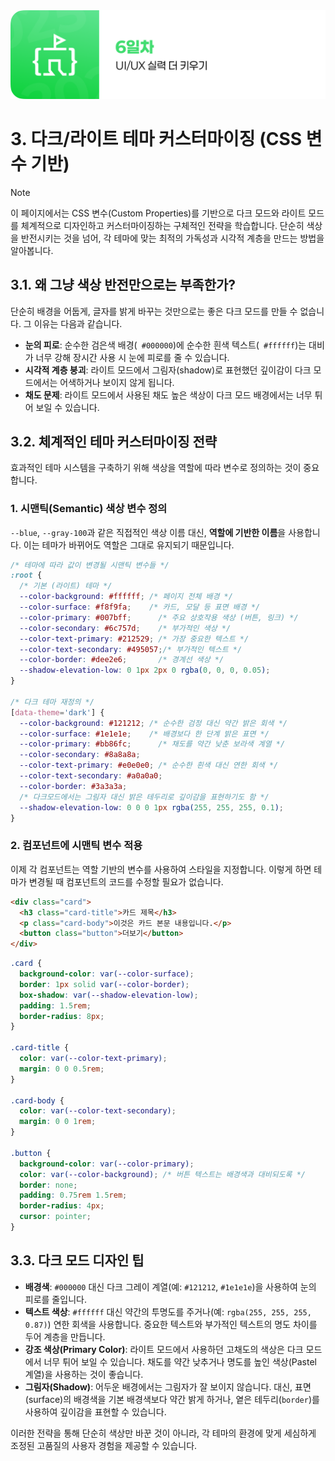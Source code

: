 <img src="./header.png" />

# 3. 다크/라이트 테마 커스터마이징 (CSS 변수 기반)

> [!NOTE]
> 이 페이지에서는 CSS 변수(Custom Properties)를 기반으로 다크 모드와 라이트 모드를 체계적으로 디자인하고 커스터마이징하는 구체적인 전략을 학습합니다. 단순히 색상을 반전시키는 것을 넘어, 각 테마에 맞는 최적의 가독성과 시각적 계층을 만드는 방법을 알아봅니다.

## 3.1. 왜 그냥 색상 반전만으로는 부족한가?

단순히 배경을 어둡게, 글자를 밝게 바꾸는 것만으로는 좋은 다크 모드를 만들 수 없습니다. 그 이유는 다음과 같습니다.

- **눈의 피로**: 순수한 검은색 배경(` #000000`)에 순수한 흰색 텍스트(` #ffffff`)는 대비가 너무 강해 장시간 사용 시 눈에 피로를 줄 수 있습니다.
- **시각적 계층 붕괴**: 라이트 모드에서 그림자(shadow)로 표현했던 깊이감이 다크 모드에서는 어색하거나 보이지 않게 됩니다.
- **채도 문제**: 라이트 모드에서 사용된 채도 높은 색상이 다크 모드 배경에서는 너무 튀어 보일 수 있습니다.

## 3.2. 체계적인 테마 커스터마이징 전략

효과적인 테마 시스템을 구축하기 위해 색상을 역할에 따라 변수로 정의하는 것이 중요합니다.

### 1. 시맨틱(Semantic) 색상 변수 정의

`--blue`, `--gray-100`과 같은 직접적인 색상 이름 대신, **역할에 기반한 이름**을 사용합니다. 이는 테마가 바뀌어도 역할은 그대로 유지되기 때문입니다.

```css
/* 테마에 따라 값이 변경될 시맨틱 변수들 */
:root {
  /* 기본 (라이트) 테마 */
  --color-background: #ffffff; /* 페이지 전체 배경 */
  --color-surface: #f8f9fa;    /* 카드, 모달 등 표면 배경 */
  --color-primary: #007bff;      /* 주요 상호작용 색상 (버튼, 링크) */
  --color-secondary: #6c757d;    /* 부가적인 색상 */
  --color-text-primary: #212529; /* 가장 중요한 텍스트 */
  --color-text-secondary: #495057;/* 부가적인 텍스트 */
  --color-border: #dee2e6;       /* 경계선 색상 */
  --shadow-elevation-low: 0 1px 2px 0 rgba(0, 0, 0, 0.05);
}

/* 다크 테마 재정의 */
[data-theme='dark'] {
  --color-background: #121212; /* 순수한 검정 대신 약간 밝은 회색 */
  --color-surface: #1e1e1e;    /* 배경보다 한 단계 밝은 표면 */
  --color-primary: #bb86fc;      /* 채도를 약간 낮춘 보라색 계열 */
  --color-secondary: #8a8a8a;
  --color-text-primary: #e0e0e0; /* 순수한 흰색 대신 연한 회색 */
  --color-text-secondary: #a0a0a0;
  --color-border: #3a3a3a;
  /* 다크모드에서는 그림자 대신 밝은 테두리로 깊이감을 표현하기도 함 */
  --shadow-elevation-low: 0 0 0 1px rgba(255, 255, 255, 0.1);
}
```

### 2. 컴포넌트에 시맨틱 변수 적용

이제 각 컴포넌트는 역할 기반의 변수를 사용하여 스타일을 지정합니다. 이렇게 하면 테마가 변경될 때 컴포넌트의 코드를 수정할 필요가 없습니다.

```html
<div class="card">
  <h3 class="card-title">카드 제목</h3>
  <p class="card-body">이것은 카드 본문 내용입니다.</p>
  <button class="button">더보기</button>
</div>
```

```css
.card {
  background-color: var(--color-surface);
  border: 1px solid var(--color-border);
  box-shadow: var(--shadow-elevation-low);
  padding: 1.5rem;
  border-radius: 8px;
}

.card-title {
  color: var(--color-text-primary);
  margin: 0 0 0.5rem;
}

.card-body {
  color: var(--color-text-secondary);
  margin: 0 0 1rem;
}

.button {
  background-color: var(--color-primary);
  color: var(--color-background); /* 버튼 텍스트는 배경색과 대비되도록 */
  border: none;
  padding: 0.75rem 1.5rem;
  border-radius: 4px;
  cursor: pointer;
}
```

## 3.3. 다크 모드 디자인 팁

- **배경색**: `#000000` 대신 다크 그레이 계열(예: `#121212`, `#1e1e1e`)을 사용하여 눈의 피로를 줄입니다.
- **텍스트 색상**: `#ffffff` 대신 약간의 투명도를 주거나(예: `rgba(255, 255, 255, 0.87)`) 연한 회색을 사용합니다. 중요한 텍스트와 부가적인 텍스트의 명도 차이를 두어 계층을 만듭니다.
- **강조 색상(Primary Color)**: 라이트 모드에서 사용하던 고채도의 색상은 다크 모드에서 너무 튀어 보일 수 있습니다. 채도를 약간 낮추거나 명도를 높인 색상(Pastel 계열)을 사용하는 것이 좋습니다.
- **그림자(Shadow)**: 어두운 배경에서는 그림자가 잘 보이지 않습니다. 대신, 표면(surface)의 배경색을 기본 배경색보다 약간 밝게 하거나, 옅은 테두리(`border`)를 사용하여 깊이감을 표현할 수 있습니다.

이러한 전략을 통해 단순히 색상만 바꾼 것이 아니라, 각 테마의 환경에 맞게 세심하게 조정된 고품질의 사용자 경험을 제공할 수 있습니다.
